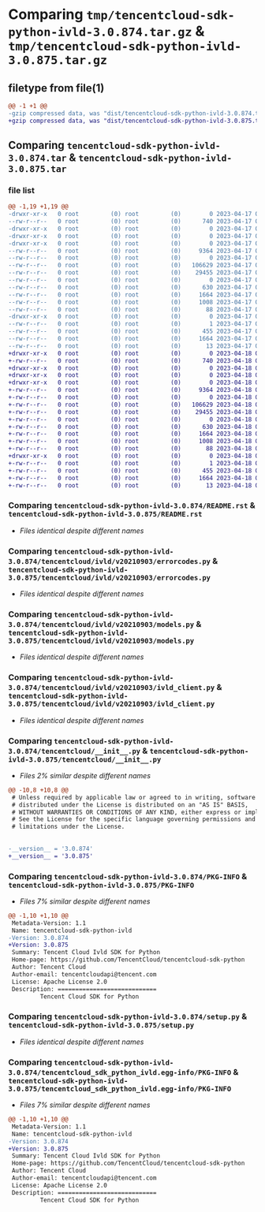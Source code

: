 # Comparing `tmp/tencentcloud-sdk-python-ivld-3.0.874.tar.gz` & `tmp/tencentcloud-sdk-python-ivld-3.0.875.tar.gz`

## filetype from file(1)

```diff
@@ -1 +1 @@
-gzip compressed data, was "dist/tencentcloud-sdk-python-ivld-3.0.874.tar", last modified: Mon Apr 17 00:33:12 2023, max compression
+gzip compressed data, was "dist/tencentcloud-sdk-python-ivld-3.0.875.tar", last modified: Tue Apr 18 00:44:49 2023, max compression
```

## Comparing `tencentcloud-sdk-python-ivld-3.0.874.tar` & `tencentcloud-sdk-python-ivld-3.0.875.tar`

### file list

```diff
@@ -1,19 +1,19 @@
-drwxr-xr-x   0 root         (0) root         (0)        0 2023-04-17 00:33:12.000000 tencentcloud-sdk-python-ivld-3.0.874/
--rw-r--r--   0 root         (0) root         (0)      740 2023-04-17 00:33:12.000000 tencentcloud-sdk-python-ivld-3.0.874/README.rst
-drwxr-xr-x   0 root         (0) root         (0)        0 2023-04-17 00:33:12.000000 tencentcloud-sdk-python-ivld-3.0.874/tencentcloud/
-drwxr-xr-x   0 root         (0) root         (0)        0 2023-04-17 00:33:12.000000 tencentcloud-sdk-python-ivld-3.0.874/tencentcloud/ivld/
-drwxr-xr-x   0 root         (0) root         (0)        0 2023-04-17 00:33:12.000000 tencentcloud-sdk-python-ivld-3.0.874/tencentcloud/ivld/v20210903/
--rw-r--r--   0 root         (0) root         (0)     9364 2023-04-17 00:33:12.000000 tencentcloud-sdk-python-ivld-3.0.874/tencentcloud/ivld/v20210903/errorcodes.py
--rw-r--r--   0 root         (0) root         (0)        0 2023-04-17 00:33:12.000000 tencentcloud-sdk-python-ivld-3.0.874/tencentcloud/ivld/v20210903/__init__.py
--rw-r--r--   0 root         (0) root         (0)   106629 2023-04-17 00:33:12.000000 tencentcloud-sdk-python-ivld-3.0.874/tencentcloud/ivld/v20210903/models.py
--rw-r--r--   0 root         (0) root         (0)    29455 2023-04-17 00:33:12.000000 tencentcloud-sdk-python-ivld-3.0.874/tencentcloud/ivld/v20210903/ivld_client.py
--rw-r--r--   0 root         (0) root         (0)        0 2023-04-17 00:33:12.000000 tencentcloud-sdk-python-ivld-3.0.874/tencentcloud/ivld/__init__.py
--rw-r--r--   0 root         (0) root         (0)      630 2023-04-17 00:33:12.000000 tencentcloud-sdk-python-ivld-3.0.874/tencentcloud/__init__.py
--rw-r--r--   0 root         (0) root         (0)     1664 2023-04-17 00:33:12.000000 tencentcloud-sdk-python-ivld-3.0.874/PKG-INFO
--rw-r--r--   0 root         (0) root         (0)     1008 2023-04-17 00:33:12.000000 tencentcloud-sdk-python-ivld-3.0.874/setup.py
--rw-r--r--   0 root         (0) root         (0)       88 2023-04-17 00:33:12.000000 tencentcloud-sdk-python-ivld-3.0.874/setup.cfg
-drwxr-xr-x   0 root         (0) root         (0)        0 2023-04-17 00:33:12.000000 tencentcloud-sdk-python-ivld-3.0.874/tencentcloud_sdk_python_ivld.egg-info/
--rw-r--r--   0 root         (0) root         (0)        1 2023-04-17 00:33:12.000000 tencentcloud-sdk-python-ivld-3.0.874/tencentcloud_sdk_python_ivld.egg-info/dependency_links.txt
--rw-r--r--   0 root         (0) root         (0)      455 2023-04-17 00:33:12.000000 tencentcloud-sdk-python-ivld-3.0.874/tencentcloud_sdk_python_ivld.egg-info/SOURCES.txt
--rw-r--r--   0 root         (0) root         (0)     1664 2023-04-17 00:33:12.000000 tencentcloud-sdk-python-ivld-3.0.874/tencentcloud_sdk_python_ivld.egg-info/PKG-INFO
--rw-r--r--   0 root         (0) root         (0)       13 2023-04-17 00:33:12.000000 tencentcloud-sdk-python-ivld-3.0.874/tencentcloud_sdk_python_ivld.egg-info/top_level.txt
+drwxr-xr-x   0 root         (0) root         (0)        0 2023-04-18 00:44:49.000000 tencentcloud-sdk-python-ivld-3.0.875/
+-rw-r--r--   0 root         (0) root         (0)      740 2023-04-18 00:44:49.000000 tencentcloud-sdk-python-ivld-3.0.875/README.rst
+drwxr-xr-x   0 root         (0) root         (0)        0 2023-04-18 00:44:49.000000 tencentcloud-sdk-python-ivld-3.0.875/tencentcloud/
+drwxr-xr-x   0 root         (0) root         (0)        0 2023-04-18 00:44:49.000000 tencentcloud-sdk-python-ivld-3.0.875/tencentcloud/ivld/
+drwxr-xr-x   0 root         (0) root         (0)        0 2023-04-18 00:44:49.000000 tencentcloud-sdk-python-ivld-3.0.875/tencentcloud/ivld/v20210903/
+-rw-r--r--   0 root         (0) root         (0)     9364 2023-04-18 00:44:49.000000 tencentcloud-sdk-python-ivld-3.0.875/tencentcloud/ivld/v20210903/errorcodes.py
+-rw-r--r--   0 root         (0) root         (0)        0 2023-04-18 00:44:49.000000 tencentcloud-sdk-python-ivld-3.0.875/tencentcloud/ivld/v20210903/__init__.py
+-rw-r--r--   0 root         (0) root         (0)   106629 2023-04-18 00:44:49.000000 tencentcloud-sdk-python-ivld-3.0.875/tencentcloud/ivld/v20210903/models.py
+-rw-r--r--   0 root         (0) root         (0)    29455 2023-04-18 00:44:49.000000 tencentcloud-sdk-python-ivld-3.0.875/tencentcloud/ivld/v20210903/ivld_client.py
+-rw-r--r--   0 root         (0) root         (0)        0 2023-04-18 00:44:49.000000 tencentcloud-sdk-python-ivld-3.0.875/tencentcloud/ivld/__init__.py
+-rw-r--r--   0 root         (0) root         (0)      630 2023-04-18 00:44:49.000000 tencentcloud-sdk-python-ivld-3.0.875/tencentcloud/__init__.py
+-rw-r--r--   0 root         (0) root         (0)     1664 2023-04-18 00:44:49.000000 tencentcloud-sdk-python-ivld-3.0.875/PKG-INFO
+-rw-r--r--   0 root         (0) root         (0)     1008 2023-04-18 00:44:49.000000 tencentcloud-sdk-python-ivld-3.0.875/setup.py
+-rw-r--r--   0 root         (0) root         (0)       88 2023-04-18 00:44:49.000000 tencentcloud-sdk-python-ivld-3.0.875/setup.cfg
+drwxr-xr-x   0 root         (0) root         (0)        0 2023-04-18 00:44:49.000000 tencentcloud-sdk-python-ivld-3.0.875/tencentcloud_sdk_python_ivld.egg-info/
+-rw-r--r--   0 root         (0) root         (0)        1 2023-04-18 00:44:49.000000 tencentcloud-sdk-python-ivld-3.0.875/tencentcloud_sdk_python_ivld.egg-info/dependency_links.txt
+-rw-r--r--   0 root         (0) root         (0)      455 2023-04-18 00:44:49.000000 tencentcloud-sdk-python-ivld-3.0.875/tencentcloud_sdk_python_ivld.egg-info/SOURCES.txt
+-rw-r--r--   0 root         (0) root         (0)     1664 2023-04-18 00:44:49.000000 tencentcloud-sdk-python-ivld-3.0.875/tencentcloud_sdk_python_ivld.egg-info/PKG-INFO
+-rw-r--r--   0 root         (0) root         (0)       13 2023-04-18 00:44:49.000000 tencentcloud-sdk-python-ivld-3.0.875/tencentcloud_sdk_python_ivld.egg-info/top_level.txt
```

### Comparing `tencentcloud-sdk-python-ivld-3.0.874/README.rst` & `tencentcloud-sdk-python-ivld-3.0.875/README.rst`

 * *Files identical despite different names*

### Comparing `tencentcloud-sdk-python-ivld-3.0.874/tencentcloud/ivld/v20210903/errorcodes.py` & `tencentcloud-sdk-python-ivld-3.0.875/tencentcloud/ivld/v20210903/errorcodes.py`

 * *Files identical despite different names*

### Comparing `tencentcloud-sdk-python-ivld-3.0.874/tencentcloud/ivld/v20210903/models.py` & `tencentcloud-sdk-python-ivld-3.0.875/tencentcloud/ivld/v20210903/models.py`

 * *Files identical despite different names*

### Comparing `tencentcloud-sdk-python-ivld-3.0.874/tencentcloud/ivld/v20210903/ivld_client.py` & `tencentcloud-sdk-python-ivld-3.0.875/tencentcloud/ivld/v20210903/ivld_client.py`

 * *Files identical despite different names*

### Comparing `tencentcloud-sdk-python-ivld-3.0.874/tencentcloud/__init__.py` & `tencentcloud-sdk-python-ivld-3.0.875/tencentcloud/__init__.py`

 * *Files 2% similar despite different names*

```diff
@@ -10,8 +10,8 @@
 # Unless required by applicable law or agreed to in writing, software
 # distributed under the License is distributed on an "AS IS" BASIS,
 # WITHOUT WARRANTIES OR CONDITIONS OF ANY KIND, either express or implied.
 # See the License for the specific language governing permissions and
 # limitations under the License.
 
 
-__version__ = '3.0.874'
+__version__ = '3.0.875'
```

### Comparing `tencentcloud-sdk-python-ivld-3.0.874/PKG-INFO` & `tencentcloud-sdk-python-ivld-3.0.875/PKG-INFO`

 * *Files 7% similar despite different names*

```diff
@@ -1,10 +1,10 @@
 Metadata-Version: 1.1
 Name: tencentcloud-sdk-python-ivld
-Version: 3.0.874
+Version: 3.0.875
 Summary: Tencent Cloud Ivld SDK for Python
 Home-page: https://github.com/TencentCloud/tencentcloud-sdk-python
 Author: Tencent Cloud
 Author-email: tencentcloudapi@tencent.com
 License: Apache License 2.0
 Description: ============================
         Tencent Cloud SDK for Python
```

### Comparing `tencentcloud-sdk-python-ivld-3.0.874/setup.py` & `tencentcloud-sdk-python-ivld-3.0.875/setup.py`

 * *Files identical despite different names*

### Comparing `tencentcloud-sdk-python-ivld-3.0.874/tencentcloud_sdk_python_ivld.egg-info/PKG-INFO` & `tencentcloud-sdk-python-ivld-3.0.875/tencentcloud_sdk_python_ivld.egg-info/PKG-INFO`

 * *Files 7% similar despite different names*

```diff
@@ -1,10 +1,10 @@
 Metadata-Version: 1.1
 Name: tencentcloud-sdk-python-ivld
-Version: 3.0.874
+Version: 3.0.875
 Summary: Tencent Cloud Ivld SDK for Python
 Home-page: https://github.com/TencentCloud/tencentcloud-sdk-python
 Author: Tencent Cloud
 Author-email: tencentcloudapi@tencent.com
 License: Apache License 2.0
 Description: ============================
         Tencent Cloud SDK for Python
```

